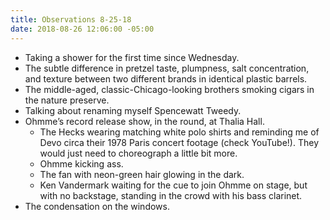 ```yaml
---
title: Observations 8-25-18
date: 2018-08-26 12:06:00 -05:00
---
```


- Taking a shower for the first time since Wednesday.
- The subtle difference in pretzel taste, plumpness, salt concentration, and texture between two different brands in identical plastic barrels.
- The middle-aged, classic-Chicago-looking brothers smoking cigars in the nature preserve.
- Talking about renaming myself Spencewatt Tweedy.
- Ohmme’s record release show, in the round, at Thalia Hall.
	- The Hecks wearing matching white polo shirts and reminding me of Devo circa their 1978 Paris concert footage (check YouTube!). They would just need to choreograph a little bit more.
	- Ohmme kicking ass.
	- The fan with neon-green hair glowing in the dark.
	- Ken Vandermark waiting for the cue to join Ohmme on stage, but with no backstage, standing in the crowd with his bass clarinet.
- The condensation on the windows.